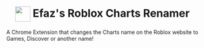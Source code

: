 <h1 align="center"><img align="center" src="https://cdn.efaz.dev/extensions/dev.efaz.charts_renamer/chromeExtension/icon48.png?raw=true" width="40" height="40"> Efaz's Roblox Charts Renamer</h1>

A Chrome Extension that changes the Charts name on the Roblox website to Games, Discover or another name!
